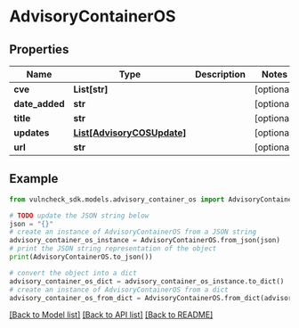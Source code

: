 # AdvisoryContainerOS


## Properties

Name | Type | Description | Notes
------------ | ------------- | ------------- | -------------
**cve** | **List[str]** |  | [optional] 
**date_added** | **str** |  | [optional] 
**title** | **str** |  | [optional] 
**updates** | [**List[AdvisoryCOSUpdate]**](AdvisoryCOSUpdate.md) |  | [optional] 
**url** | **str** |  | [optional] 

## Example

```python
from vulncheck_sdk.models.advisory_container_os import AdvisoryContainerOS

# TODO update the JSON string below
json = "{}"
# create an instance of AdvisoryContainerOS from a JSON string
advisory_container_os_instance = AdvisoryContainerOS.from_json(json)
# print the JSON string representation of the object
print(AdvisoryContainerOS.to_json())

# convert the object into a dict
advisory_container_os_dict = advisory_container_os_instance.to_dict()
# create an instance of AdvisoryContainerOS from a dict
advisory_container_os_from_dict = AdvisoryContainerOS.from_dict(advisory_container_os_dict)
```
[[Back to Model list]](../README.md#documentation-for-models) [[Back to API list]](../README.md#documentation-for-api-endpoints) [[Back to README]](../README.md)


